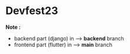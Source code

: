 # Devfest23

**Note :**
 - backend part (django) in --> **backend** branch
 - frontend part (flutter) in --> **main** branch 

